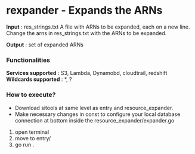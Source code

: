 # rexpander - Expands the ARNs

__Input__ : res_strings.txt
A file with ARNs to be expanded, each on a new line. Change the arns in res_strings.txt with the ARNs to be expanded.

__Output__ : set of expanded ARNs 

### Functionalities
__Services supported__ : S3, Lambda, Dynamobd, cloudtrail, redshift
__Wildcards supported__ : *, ?



### How to execute?
 - Download sitools at same level as entry and resource_expander. 
 - Make necessary changes in const to configure your local database connection at bottom inside the resource_expander/expander.go
1. open terminal
2. move to entry/
3. go run .
